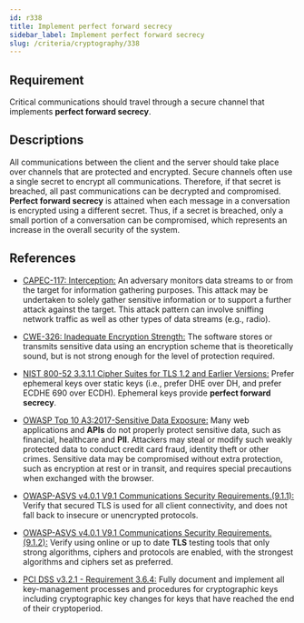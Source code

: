 ```yaml
---
id: r338
title: Implement perfect forward secrecy
sidebar_label: Implement perfect forward secrecy
slug: /criteria/cryptography/338
---
```


## Requirement

Critical communications should travel
through a secure channel
that implements **perfect forward secrecy**.

## Descriptions

All communications between the client
and the server should take place over channels
that are protected and encrypted.
Secure channels often use a single secret
to encrypt all communications.
Therefore,
if that secret is breached,
all past communications
can be decrypted and compromised.
**Perfect forward secrecy** is attained
when each message in a conversation
is encrypted using a different secret.
Thus,
if a secret is breached,
only a small portion of a conversation
can be compromised,
which represents an increase
in the overall security
of the system.

## References

- [CAPEC-117: Interception:](https://capec.mitre.org/data/definitions/117.html)
An adversary monitors data streams to
or from the target
for information gathering purposes.
This attack may be undertaken
to solely gather sensitive information
or to support a further attack
against the target.
This attack pattern
can involve sniffing network traffic
as well as other types
of data streams (e.g., radio).

- [CWE-326: Inadequate Encryption Strength:](https://cwe.mitre.org/data/definitions/326.html)
The software stores
or transmits sensitive data using
an encryption scheme
that is theoretically sound,
but is not strong enough
for the level of protection required.

- [NIST 800-52 3.3.1.1 Cipher Suites for TLS 1.2 and Earlier Versions:](https://cwe.mitre.org/data/definitions/326.html)
Prefer ephemeral keys over static keys
(i.e., prefer DHE over DH, and prefer ECDHE 690 over ECDH).
Ephemeral keys provide **perfect forward secrecy**.

- [OWASP Top 10 A3:2017-Sensitive Data Exposure:](https://owasp.org/www-project-top-ten/OWASP_Top_Ten_2017/Top_10-2017_A3-Sensitive_Data_Exposure)
Many web applications and **APIs**
do not properly protect sensitive data,
such as financial,
healthcare and **PII**.
Attackers may steal
or modify such weakly protected data
to conduct credit card fraud,
identity theft or other crimes.
Sensitive data may be compromised
without extra protection,
such as encryption at rest or in transit,
and requires special precautions
when exchanged with the browser.

- [OWASP-ASVS v4.0.1 V9.1 Communications Security Requirements.(9.1.1):](https://owasp.org/www-project-application-security-verification-standard/)
Verify that secured TLS
is used for all client connectivity,
and does not fall back
to insecure or unencrypted protocols.

- [OWASP-ASVS v4.0.1 V9.1 Communications Security Requirements.(9.1.2):](https://owasp.org/www-project-application-security-verification-standard/)
Verify using online
or up to date **TLS** testing tools
that only strong algorithms,
ciphers and protocols are enabled,
with the strongest algorithms
and ciphers set as preferred.

- [PCI DSS v3.2.1 - Requirement 3.6.4:](https://www.pcisecuritystandards.org/documents/PCI_DSS_v3-2-1.pdf)
Fully document and implement
all key-management processes
and procedures for cryptographic keys
including cryptographic key changes
for keys that have reached the end
of their cryptoperiod.
